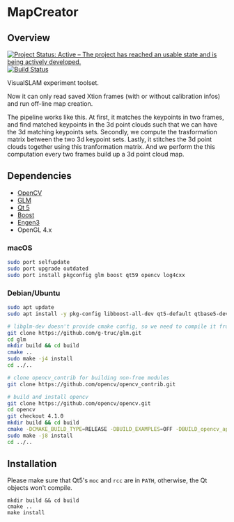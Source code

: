 # MapCreator

## Overview
[![Project Status: Active – The project has reached an usable state and is being actively developed.](http://www.repostatus.org/badges/latest/active.svg)](http://www.repostatus.org/#active)
[![Build Status](https://travis-ci.org/kunlin596/MapCreator.svg?branch=master)](https://travis-ci.org/kunlin596/MapCreator)

VisualSLAM experiment toolset.

Now it can only read saved Xtion frames (with or without calibration infos) and run off-line map creation.

The pipeline works like this. At first, it matches the keypoints in two frames, and find matched keypoints in the 3d point clouds such that we can have the 3d matching keypoints sets. Secondly, we compute the trasformation matrix between the two 3d keypoint sets. Lastly, it stitches the 3d point clouds together using this tranformation matrix. And we perform the this computation every two frames build up a 3d point cloud map.

## Dependencies

* [OpenCV](https://opencv.org)
* [GLM](https://glm.g-truc.net/0.9.9/index.html)
* [Qt 5](https://www.qt.io)
* [Boost](https://www.boost.org)
* [Engen3](https://eigen.tuxfamily.org/dox)
* OpenGL 4.x

### macOS
```bash
sudo port selfupdate
sudo port upgrade outdated
sudo port install pkgconfig glm boost qt59 opencv log4cxx
```
### Debian/Ubuntu
```bash
sudo apt update
sudo apt install -y pkg-config libboost-all-dev qt5-default qtbase5-dev qtdeclarative5-dev libqt5opengl5-dev libeigen3-dev liblog4cxx-dev

# libglm-dev doesn't provide cmake config, so we need to compile it from source
git clone https://github.com/g-truc/glm.git
cd glm
mkdir build && cd build
cmake ..
sudo make -j4 install
cd ../..

# clone opencv_contrib for building non-free modules
git clone https://github.com/opencv/opencv_contrib.git

# build and install opencv
git clone https://github.com/opencv/opencv.git
cd opencv 
git checkout 4.1.0
mkdir build && cd build
cmake -DCMAKE_BUILD_TYPE=RELEASE -DBUILD_EXAMPLES=OFF -DBUILD_opencv_apps=OFF -DBUILD_DOCS=OFF -DBUILD_PERF_TESTS=OFF -DBUILD_TESTS=OFF -DOPENCV_EXTRA_MODULES_PATH=../../opencv_contrib/modules ..
sudo make -j8 install
cd ../..
```

## Installation

Please make sure that Qt5's `moc` and `rcc` are in `PATH`, otherwise, the Qt objects won't compile.

```
mkdir build && cd build
cmake ..
make install
```
